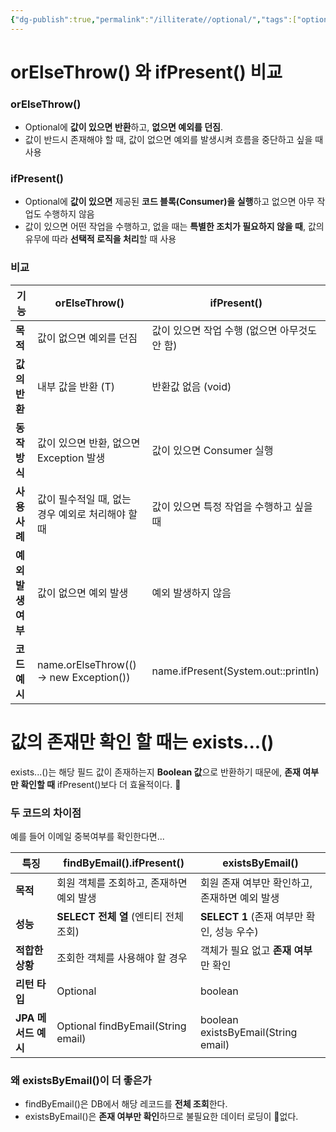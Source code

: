 ```yaml
---
{"dg-publish":true,"permalink":"/illiterate//optional/","tags":["optional"],"noteIcon":"","created":"2025-02-21T10:19:00","updated":"2025-02-21T10:19:31+09:00"}
---
```


# orElseThrow() 와 ifPresent() 비교
### orElseThrow()

- Optional에 **값이 있으면 반환**하고, **없으면 예외를 던짐**.
- 값이 반드시 존재해야 할 때, 값이 없으면 예외를 발생시켜 흐름을 중단하고 싶을 때 사용

### ifPresent()

- Optional에 **값이 있으면** 제공된 **코드 블록(Consumer)을 실행**하고 없으면 아무 작업도 수행하지 않음
- 값이 있으면 어떤 작업을 수행하고, 없을 때는 **특별한 조치가 필요하지 않을 때**, 값의 유무에 따라 **선택적 로직을 처리**할 때 사용

### 비교

| **기능**       | orElseThrow()                           | ifPresent()                         |
| ------------ | --------------------------------------- | ----------------------------------- |
| **목적**       | 값이 없으면 예외를 던짐                           | 값이 있으면 작업 수행 (없으면 아무것도 안 함)         |
| **값의 반환**    | 내부 값을 반환 (T)                            | 반환값 없음 (void)                       |
| **동작 방식**    | 값이 있으면 반환, 없으면 Exception 발생             | 값이 있으면 Consumer 실행                  |
| **사용 사례**    | 값이 필수적일 때, 없는 경우 예외로 처리해야 할 때           | 값이 있으면 특정 작업을 수행하고 싶을 때             |
| **예외 발생 여부** | 값이 없으면 예외 발생                            | 예외 발생하지 않음                          |
| **코드 예시**    | name.orElseThrow(() -> new Exception()) | name.ifPresent(System.out::println) |

# 값의 존재만 확인 할 때는 exists...()

exists...()는 해당 필드 값이 존재하는지 **Boolean 값**으로 반환하기 때문에, **존재 여부만 확인할 때** ifPresent()보다 더 효율적이다.

### 두 코드의 차이점

예를 들어 이메일 중복여부를 확인한다면...

| **특징**         | findByEmail().ifPresent()                  | existsByEmail()                     |
| -------------- | ------------------------------------------ | ----------------------------------- |
| **목적**         | 회원 객체를 조회하고, 존재하면 예외 발생                    | 회원 존재 여부만 확인하고, 존재하면 예외 발생          |
| **성능**         | **SELECT 전체 열** (엔티티 전체 조회)                | **SELECT 1** (존재 여부만 확인, 성능 우수)     |
| **적합한 상황**     | 조회한 객체를 사용해야 할 경우                          | 객체가 필요 없고 **존재 여부**만 확인             |
| **리턴 타입**      | Optional<Member>                           | boolean                             |
| **JPA 메서드 예시** | Optional<Member> findByEmail(String email) | boolean existsByEmail(String email) |

### 왜 existsByEmail()이 더 좋은가

- findByEmail()은 DB에서 해당 레코드를 **전체 조회**한다.
- existsByEmail()은 **존재 여부만 확인**하므로 불필요한 데이터 로딩이 없다.
